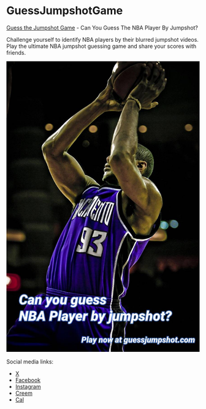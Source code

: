# GuessJumpshotGame
[Guess the Jumpshot Game](https://guessjumpshot.com) - Can You Guess The NBA Player By Jumpshot?

Challenge yourself to identify NBA players by their blurred jumpshot videos. Play the ultimate NBA jumpshot guessing game and share your scores with friends.

![Guess The NBA Player By Jumpshot](guess-jumpshot.jpg)

Social media links:
* [X](https://twitter.com/guessjumpshot)
* [Facebook](https://facebook.com/guessjumpshot)
* [Instagram](https://instagram.com/guessjumpshot)
* [Creem](https://www.creem.io/bip/guessjumpshot)
* [Cal](https://cal.com/guessjumpshot)
